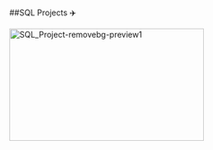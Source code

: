 ##SQL Projects   :airplane:

<img width="346" height="200" alt="SQL_Project-removebg-preview1" src="https://github.com/user-attachments/assets/7c6ad280-f9af-4bfc-a881-e09d869e83da" />
